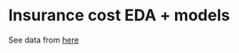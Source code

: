 # Insurance cost EDA + models
See data from [here](https://www.kaggle.com/datasets/mirichoi0218/insurance?datasetId=13720&sortBy=voteCount)
